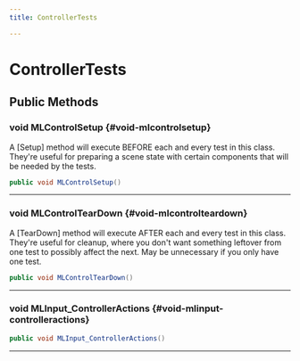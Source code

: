 ```yaml
---
title: ControllerTests

---
```


# ControllerTests










## Public Methods

### void MLControlSetup {#void-mlcontrolsetup}

A [Setup] method will execute BEFORE each and every test in this class. They're useful for preparing a scene state with certain components that will be needed by the tests. 

```csharp
public void MLControlSetup()
```






-----------

### void MLControlTearDown {#void-mlcontrolteardown}

A [TearDown] method will execute AFTER each and every test in this class. They're useful for cleanup, where you don't want something leftover from one test to possibly affect the next. May be unnecessary if you only have one test. 

```csharp
public void MLControlTearDown()
```






-----------

### void MLInput_ControllerActions {#void-mlinput-controlleractions}

```csharp
public void MLInput_ControllerActions()
```






-----------


